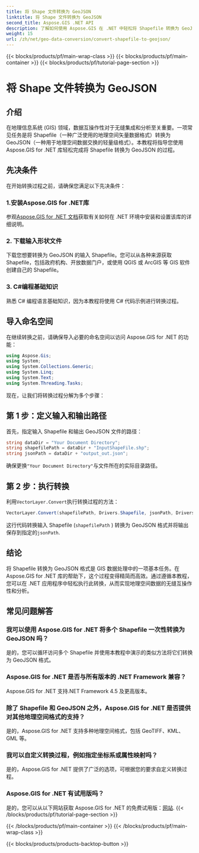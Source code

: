 ```yaml
---
title: 将 Shape 文件转换为 GeoJSON
linktitle: 将 Shape 文件转换为 GeoJSON
second_title: Aspose.GIS .NET API
description: 了解如何使用 Aspose.GIS 在 .NET 中轻松将 Shapefile 转换为 GeoJSON。请遵循我们的分步指南，实现无缝数据互操作。
weight: 15
url: /zh/net/geo-data-conversion/convert-shapefile-to-geojson/
---
```


{{< blocks/products/pf/main-wrap-class >}}
{{< blocks/products/pf/main-container >}}
{{< blocks/products/pf/tutorial-page-section >}}

# 将 Shape 文件转换为 GeoJSON

## 介绍
在地理信息系统 (GIS) 领域，数据互操作性对于无缝集成和分析至关重要。一项常见任务是将 Shapefile（一种广泛使用的地理空间矢量数据格式）转换为 GeoJSON（一种用于地理空间数据交换的轻量级格式）。本教程将指导您使用 Aspose.GIS for .NET 库轻松完成将 Shapefile 转换为 GeoJSON 的过程。
## 先决条件
在开始转换过程之前，请确保您满足以下先决条件：
### 1.安装Aspose.GIS for .NET库
参观[Aspose.GIS for .NET 文档](https://reference.aspose.com/gis/net/)获取有关如何在 .NET 环境中安装和设置该库的详细说明。
### 2. 下载输入形状文件
下载您想要转换为 GeoJSON 的输入 Shapefile。您可以从各种来源获取 Shapefile，包括政府机构、开放数据门户，或使用 QGIS 或 ArcGIS 等 GIS 软件创建自己的 Shapefile。
### 3. C#编程基础知识
熟悉 C# 编程语言基础知识，因为本教程将使用 C# 代码示例进行转换过程。

## 导入命名空间
在继续转换之前，请确保导入必要的命名空间以访问 Aspose.GIS for .NET 的功能：
```csharp
using Aspose.Gis;
using System;
using System.Collections.Generic;
using System.Linq;
using System.Text;
using System.Threading.Tasks;
```

现在，让我们将转换过程分解为多个步骤：
## 第 1 步：定义输入和输出路径
首先，指定输入 Shapefile 和输出 GeoJSON 文件的路径：
```csharp
string dataDir = "Your Document Directory";
string shapefilePath = dataDir + "InputShapeFile.shp";
string jsonPath = dataDir + "output_out.json";
```
确保更换`"Your Document Directory"`与文件所在的实际目录路径。
## 第 2 步：执行转换
利用`VectorLayer.Convert`执行转换过程的方法：
```csharp
VectorLayer.Convert(shapefilePath, Drivers.Shapefile, jsonPath, Drivers.GeoJson);
```
这行代码转换输入 Shapefile (`shapefilePath` ) 转换为 GeoJSON 格式并将输出保存到指定的`jsonPath`.

## 结论
将 Shapefile 转换为 GeoJSON 格式是 GIS 数据处理中的一项基本任务。在 Aspose.GIS for .NET 库的帮助下，这个过程变得精简而高效。通过遵循本教程，您可以在 .NET 应用程序中轻松执行此转换，从而实现地理空间数据的无缝互操作性和分析。
## 常见问题解答
### 我可以使用 Aspose.GIS for .NET 将多个 Shapefile 一次性转换为 GeoJSON 吗？
是的，您可以循环访问多个 Shapefile 并使用本教程中演示的类似方法将它们转换为 GeoJSON 格式。
### Aspose.GIS for .NET 是否与所有版本的 .NET Framework 兼容？
Aspose.GIS for .NET 支持.NET Framework 4.5 及更高版本。
### 除了 Shapefile 和 GeoJSON 之外，Aspose.GIS for .NET 是否提供对其他地理空间格式的支持？
是的，Aspose.GIS for .NET 支持多种地理空间格式，包括 GeoTIFF、KML、GML 等。
### 我可以自定义转换过程，例如指定坐标系或属性映射吗？
是的，Aspose.GIS for .NET 提供了广泛的选项，可根据您的要求自定义转换过程。
### Aspose.GIS for .NET 有试用版吗？
是的，您可以从以下网站获取 Aspose.GIS for .NET 的免费试用版：[网站](https://releases.aspose.com/).
{{< /blocks/products/pf/tutorial-page-section >}}

{{< /blocks/products/pf/main-container >}}
{{< /blocks/products/pf/main-wrap-class >}}

{{< blocks/products/products-backtop-button >}}
